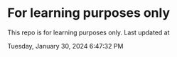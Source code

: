 # For learning purposes only
This repo is for learning purposes only.
Last updated at

Tuesday, January 30, 2024 6:47:32 PM

